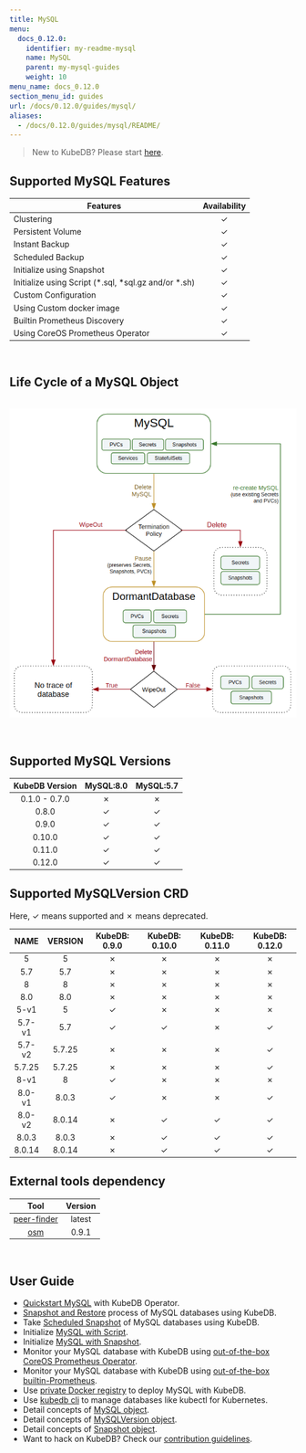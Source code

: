 ```yaml
---
title: MySQL
menu:
  docs_0.12.0:
    identifier: my-readme-mysql
    name: MySQL
    parent: my-mysql-guides
    weight: 10
menu_name: docs_0.12.0
section_menu_id: guides
url: /docs/0.12.0/guides/mysql/
aliases:
  - /docs/0.12.0/guides/mysql/README/
---
```


> New to KubeDB? Please start [here](/docs/concepts/README.md).

## Supported MySQL Features

|                        Features                         | Availability |
| ------------------------------------------------------- | :----------: |
| Clustering                                              |   &#10003;   |
| Persistent Volume                                       |   &#10003;   |
| Instant Backup                                          |   &#10003;   |
| Scheduled Backup                                        |   &#10003;   |
| Initialize using Snapshot                               |   &#10003;   |
| Initialize using Script (\*.sql, \*sql.gz and/or \*.sh) |   &#10003;   |
| Custom Configuration                                    |   &#10003;   |
| Using Custom docker image                               |   &#10003;   |
| Builtin Prometheus Discovery                            |   &#10003;   |
| Using CoreOS Prometheus Operator                        |   &#10003;   |

<br/>

## Life Cycle of a MySQL Object

<p align="center">
  <img alt="lifecycle"  src="/docs/images/mysql/mysql-lifecycle.png" >
</p>

<br/>

## Supported MySQL Versions

| KubeDB Version | MySQL:8.0 | MySQL:5.7 |
| :------------: | :-------: | :-------: |
| 0.1.0 - 0.7.0  | &#10007;  | &#10007;  |
|     0.8.0      | &#10003;  | &#10003;  |
|     0.9.0      | &#10003;  | &#10003;  |
|     0.10.0     | &#10003;  | &#10003;  |
|     0.11.0     | &#10003;  | &#10003;  |
|     0.12.0     | &#10003;  | &#10003;  |

## Supported MySQLVersion CRD

Here, &#10003; means supported and &#10007; means deprecated.

|   NAME   |  VERSION  |  KubeDB: 0.9.0  |  KubeDB: 0.10.0  |  KubeDB: 0.11.0  |  KubeDB: 0.12.0  |
| :------: | :-------: | :-------------: | :--------------: | :--------------: | :--------------: |
| 5        | 5         | &#10007;        | &#10007;         | &#10007;         | &#10007;         |
| 5.7      | 5.7       | &#10007;        | &#10007;         | &#10007;         | &#10007;         |
| 8        | 8         | &#10007;        | &#10007;         | &#10007;         | &#10007;         |
| 8.0      | 8.0       | &#10007;        | &#10007;         | &#10007;         | &#10007;         |
| 5-v1     | 5         | &#10003;        | &#10007;         | &#10007;         | &#10007;         |
| 5.7-v1   | 5.7       | &#10003;        | &#10003;         | &#10007;         | &#10003;         |
| 5.7-v2   | 5.7.25    | &#10007;        | &#10007;         | &#10007;         | &#10003;         |
| 5.7.25   | 5.7.25    | &#10007;        | &#10007;         | &#10007;         | &#10003;         |
| 8-v1     | 8         | &#10003;        | &#10007;         | &#10007;         | &#10007;         |
| 8.0-v1   | 8.0.3     | &#10003;        | &#10007;         | &#10007;         | &#10003;         |
| 8.0-v2   | 8.0.14    | &#10007;        | &#10003;         | &#10003;         | &#10003;         |
| 8.0.3    | 8.0.3     | &#10007;        | &#10003;         | &#10003;         | &#10003;         |
| 8.0.14   | 8.0.14    | &#10007;        | &#10003;         | &#10003;         | &#10003;         |

## External tools dependency

|                                      Tool                                      | Version |
| :----------------------------------------------------------------------------: | :-----: |
| [peer-finder](https://github.com/kubernetes/contrib/tree/master/peer-finder)   | latest  |
|                 [osm](https://github.com/appscode/osm)                         |  0.9.1  |

<br/>

## User Guide

- [Quickstart MySQL](/docs/guides/mysql/quickstart/quickstart.md) with KubeDB Operator.
- [Snapshot and Restore](/docs/guides/mysql/snapshot/backup-and-restore.md) process of MySQL databases using KubeDB.
- Take [Scheduled Snapshot](/docs/guides/mysql/snapshot/scheduled-backup.md) of MySQL databases using KubeDB.
- Initialize [MySQL with Script](/docs/guides/mysql/initialization/using-script.md).
- Initialize [MySQL with Snapshot](/docs/guides/mysql/initialization/using-snapshot.md).
- Monitor your MySQL database with KubeDB using [out-of-the-box CoreOS Prometheus Operator](/docs/guides/mysql/monitoring/using-coreos-prometheus-operator.md).
- Monitor your MySQL database with KubeDB using [out-of-the-box builtin-Prometheus](/docs/guides/mysql/monitoring/using-builtin-prometheus.md).
- Use [private Docker registry](/docs/guides/mysql/private-registry/using-private-registry.md) to deploy MySQL with KubeDB.
- Use [kubedb cli](/docs/guides/mysql/cli/cli.md) to manage databases like kubectl for Kubernetes.
- Detail concepts of [MySQL object](/docs/concepts/databases/mysql.md).
- Detail concepts of [MySQLVersion object](/docs/concepts/catalog/mysql.md).
- Detail concepts of [Snapshot object](/docs/concepts/snapshot.md).
- Want to hack on KubeDB? Check our [contribution guidelines](/docs/CONTRIBUTING.md).
